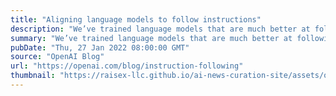 ```yaml
---
title: "Aligning language models to follow instructions"
description: "We’ve trained language models that are much better at following user intentions than GPT-3 while also making them more truthful and less toxic, using techniques developed through our alignment research. These InstructGPT models, which are trained with humans in the loop, are now deployed as the default language models on our API."
summary: "We’ve trained language models that are much better at following user intentions than GPT-3 while also making them more truthful and less toxic, using techniques developed through our alignment research. These InstructGPT models, which are trained with humans in the loop, are now deployed as the default language models on our API."
pubDate: "Thu, 27 Jan 2022 08:00:00 GMT"
source: "OpenAI Blog"
url: "https://openai.com/blog/instruction-following"
thumbnail: "https://raisex-llc.github.io/ai-news-curation-site/assets/openai_logo.png"
---
```


